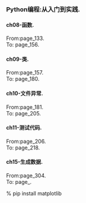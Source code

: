 ### Python编程:从入门到实践.

#### ch08-函数.
From:page_133.  
To: page_156.  

#### ch09-类.
From:page_157.  
To: page_180.

#### ch10-文件异常.
From:page_181.  
To: page_205.

#### ch11-测试代码.
From:page_206.  
To: page_218.

#### ch15-生成数据.
From:page_304.  
To: page_.

% pip install matplotlib



